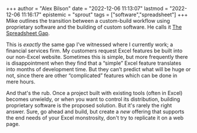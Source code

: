 +++
author = "Alex Bilson"
date = "2022-12-06 11:13:07"
lastmod = "2022-12-06 11:16:17"
epistemic = "sprout"
tags = ["software","spreadsheet"]
+++
Mike outlines the transition between a custom-build workflow using proprietary software and the building of custom software. He calls it [The Spreadsheet Gap](https://m1ke.me/2021/03/the-spreadsheet-gap/#more).

This is _exactly_ the same gap I’ve witnessed where I currently work; a financial services firm. My customers request Excel features be built into our non-Excel website. Sometimes this is simple, but more frequently there is disappointment when they find that a “simple” Excel feature translates into months of development time. But they can’t predict what will be huge or not, since there are other “complicated” features which can be done in mere hours.

And that's the rub. Once a project built with existing tools (often in Excel) becomes unwieldy, or when you want to control its distribution, building proprietary software is the proposed solution. But it's rarely the right answer. Sure, go ahead and build, but create a _new_ offering that supports the end needs of your Excel monstrosity, don't try to replicate it on a web page.
